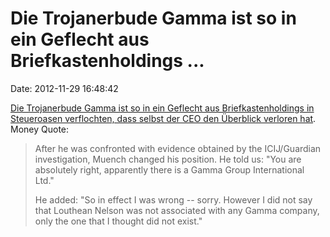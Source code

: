 Die Trojanerbude Gamma ist so in ein Geflecht aus Briefkastenholdings \...
==========================================================================

Date: 2012-11-29 16:48:42

[Die Trojanerbude Gamma ist so in ein Geflecht aus Briefkastenholdings
in Steueroasen verflochten, dass selbst der CEO den Überblick verloren
hat](http://www.icij.org/offshore/nominee-directors-linked-intelligence-military).
Money Quote:

> After he was confronted with evidence obtained by the ICIJ/Guardian
> investigation, Muench changed his position. He told us: \"You are
> absolutely right, apparently there is a Gamma Group International
> Ltd.\"
>
> He added: \"So in effect I was wrong -- sorry. However I did not say
> that Louthean Nelson was not associated with any Gamma company, only
> the one that I thought did not exist.\"
